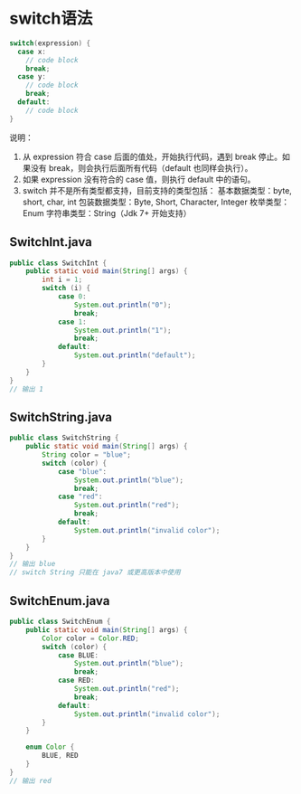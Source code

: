 # switch语法


```java
switch(expression) {
  case x:
    // code block
    break;
  case y:
    // code block
    break;
  default:
    // code block
}
```

说明：
1. 从 expression 符合 case 后面的值处，开始执行代码，遇到 break 停止。如果没有 break，则会执行后面所有代码（default 也同样会执行）。
2. 如果 expression 没有符合的 case 值，则执行 default 中的语句。
3. switch 并不是所有类型都支持，目前支持的类型包括：
   基本数据类型：byte, short, char, int
   包装数据类型：Byte, Short, Character, Integer
   枚举类型：Enum
   字符串类型：String（Jdk 7+ 开始支持）

## SwitchInt.java

```java
public class SwitchInt {
    public static void main(String[] args) {
        int i = 1;
        switch (i) {
            case 0:
                System.out.println("0");
                break;
            case 1:
                System.out.println("1");
                break;
            default:
                System.out.println("default");
        }
    }
}
// 输出 1
```

## SwitchString.java

```java
public class SwitchString {
    public static void main(String[] args) {
        String color = "blue";
        switch (color) {
            case "blue":
                System.out.println("blue");
                break;
            case "red":
                System.out.println("red");
                break;
            default:
                System.out.println("invalid color");
        }
    }
}
// 输出 blue
// switch String 只能在 java7 或更高版本中使用
```

## SwitchEnum.java

```java
public class SwitchEnum {
    public static void main(String[] args) {
        Color color = Color.RED;
        switch (color) {
            case BLUE:
                System.out.println("blue");
                break;
            case RED:
                System.out.println("red");
                break;
            default:
                System.out.println("invalid color");
        }
    }

    enum Color {
        BLUE, RED
    }
}
// 输出 red
```
